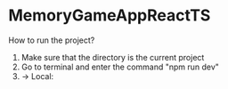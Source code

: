 # MemoryGameAppReactTS

How to run the project?
  1. Make sure that the directory is the current project
  2. Go to terminal and enter the command "npm run dev"
  3. -> Local: <Click the link provided>
